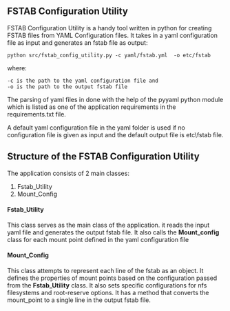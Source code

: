 ## FSTAB Configuration Utility

FSTAB Configuration Utility is a handy tool written in python for creating FSTAB files from YAML Configuration files.  It takes in a yaml configuration file as input and generates an fstab file as output:

    python src/fstab_config_utility.py -c yaml/fstab.yml  -o etc/fstab
 
where:

    -c is the path to the yaml configuration file and
    -o is the path to the output fstab file

The parsing of yaml files in done with the  help of the pyyaml python module which is listed as one of the application requirements  in the requirements.txt file.

A default yaml configuration file in the yaml folder is used if no configuration file is given as input and the default output file is etc\fstab file. 

## Structure of the FSTAB Configuration Utility

The application consists of 2 main classes:

1. Fstab_Utility
2. Mount_Config


#### Fstab_Utility
This class serves as the main class of the  application. it reads the input yaml file and generates the output fstab file. It also calls the **Mount_config** class for each mount point defined in the yaml configuration file

#### Mount_Config

This class attempts to represent each line of the fstab as an object. It defines the properties of mount points based on the configuration passed from the **Fstab_Utility** class. It also sets specific configurations for nfs filesystems and root-reserve options. It has a method that converts the mount_point to a single line in the output fstab file.
